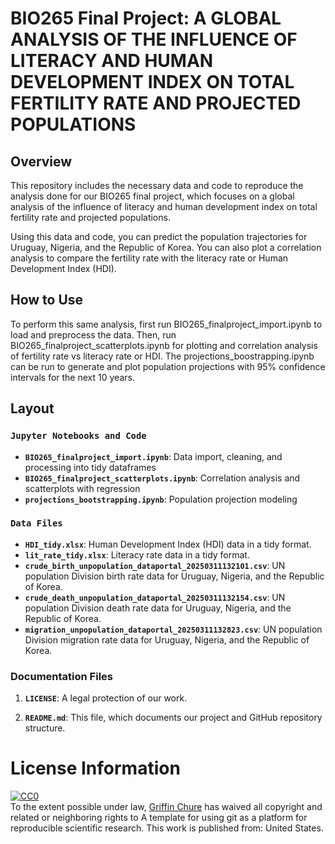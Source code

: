 # BIO265 Final Project: A GLOBAL ANALYSIS OF THE INFLUENCE OF LITERACY AND HUMAN DEVELOPMENT INDEX ON TOTAL FERTILITY RATE AND PROJECTED POPULATIONS

## Overview
This repository includes the necessary data and code to reproduce the analysis done for our BIO265 final project, which focuses on a global analysis of the influence of literacy and human development index on total fertility rate and projected populations. 

Using this data and code, you can predict the population trajectories for Uruguay, Nigeria, and the Republic of Korea. You can also plot a correlation analysis to compare the fertility rate with the literacy rate or Human Development Index (HDI). 

## How to Use
To perform this same analysis, first run BIO265_finalproject_import.ipynb to load and preprocess the data. Then, run BIO265_finalproject_scatterplots.ipynb for plotting and correlation analysis of fertility rate vs literacy rate or HDI. The projections_boostrapping.ipynb can be run to generate and plot population projections with 95% confidence intervals for the next 10 years. 

## Layout
### **`Jupyter Notebooks and Code`** 
* **`BIO265_finalproject_import.ipynb`**: Data import, cleaning, and processing into tidy dataframes
* **`BIO265_finalproject_scatterplots.ipynb`**: Correlation analysis and scatterplots with regression
* **`projections_bootstrapping.ipynb`**: Population projection modeling

### **`Data Files`** 
* **`HDI_tidy.xlsx`**: Human Development Index (HDI) data in a tidy format. 
* **`lit_rate_tidy.xlsx`**: Literacy rate data in a tidy format. 
* **`crude_birth_unpopulation_dataportal_20250311132101.csv`**: UN population Division birth rate data for Uruguay, Nigeria, and the Republic of Korea.
* **`crude_death_unpopulation_dataportal_20250311132154.csv`**: UN population Division death rate data for Uruguay, Nigeria, and the Republic of Korea.
* **`migration_unpopulation_dataportal_20250311132823.csv`**: UN population Division migration rate data for Uruguay, Nigeria, and the Republic of Korea.

### Documentation Files

1. **`LICENSE`**: A legal protection of our work.

2. **`README.md`**: This file, which documents our project and GitHub repository structure. 

# License Information

<p xmlns:dct="http://purl.org/dc/terms/" xmlns:vcard="http://www.w3.org/2001/vcard-rdf/3.0#">
  <a rel="license"
     href="http://creativecommons.org/publicdomain/zero/1.0/">
    <img src="http://i.creativecommons.org/p/zero/1.0/88x31.png" style="border-style: none;" alt="CC0" />
  </a>
  <br />
  To the extent possible under law,
  <a rel="dct:publisher"
     href="github.com/gchure/reproducible_research">
    <span property="dct:title">Griffin Chure</span></a>
  has waived all copyright and related or neighboring rights to
  <span property="dct:title">A template for using git as a platform for reproducible scientific research</span>.
This work is published from:
<span property="vcard:Country" datatype="dct:ISO3166"
      content="US" about="github.com/gchure/reproducible_research">
  United States</span>.
</p>
